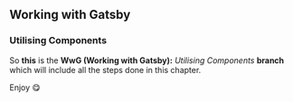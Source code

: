  ## Working with Gatsby
### Utilising Components

So **this** is the **WwG (Working with Gatsby):** *Utilising Components* **branch** which will include all the steps done in this chapter.

Enjoy 😋
